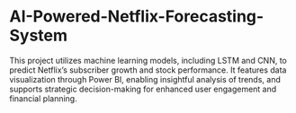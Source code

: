 # AI-Powered-Netflix-Forecasting-System
This project utilizes machine learning models, including LSTM and CNN, to predict Netflix’s subscriber growth and stock performance. It features data visualization through Power BI, enabling insightful analysis of trends, and supports strategic decision-making for enhanced user engagement and financial planning.

